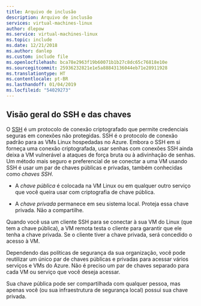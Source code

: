 ```yaml
---
title: Arquivo de inclusão
description: Arquivo de inclusão
services: virtual-machines-linux
author: dlepow
ms.service: virtual-machines-linux
ms.topic: include
ms.date: 12/21/2018
ms.author: danlep
ms.custom: include file
ms.openlocfilehash: bca78e2963f19b60071b1b27c8dc65c76818e10e
ms.sourcegitcommit: 25936232821e1e5a88843136044eb71e28911928
ms.translationtype: HT
ms.contentlocale: pt-BR
ms.lasthandoff: 01/04/2019
ms.locfileid: "54029273"
---
```

## <a name="overview-of-ssh-and-keys"></a>Visão geral do SSH e das chaves

O [SSH](https://www.ssh.com/ssh/) é um protocolo de conexão criptografado que permite credenciais seguras em conexões não protegidas. SSH é o protocolo de conexão padrão para as VMs Linux hospedadas no Azure. Embora o SSH em si forneça uma conexão criptografada, usar senhas com conexões SSH ainda deixa a VM vulnerável a ataques de força bruta ou à adivinhação de senhas. Um método mais seguro e preferencial de se conectar a uma VM usando SSH é usar um par de chaves públicas e privadas, também conhecidas como *chaves SSH*. 

* A *chave pública* é colocada na VM Linux ou em qualquer outro serviço que você queira usar com criptografia de chave pública.

* A *chave privada* permanece em seu sistema local. Proteja essa chave privada. Não a compartilhe.

Quando você usa um cliente SSH para se conectar à sua VM do Linux (que tem a chave pública), a VM remota testa o cliente para garantir que ele tenha a chave privada. Se o cliente tiver a chave privada, será concedido o acesso à VM. 

Dependendo das políticas de segurança da sua organização, você pode reutilizar um único par de chaves públicas e privadas para acessar vários serviços e VMs do Azure. Não é preciso um par de chaves separado para cada VM ou serviço que você deseja acessar. 

Sua chave pública pode ser compartilhada com qualquer pessoa, mas apenas você (ou sua infraestrutura de segurança local) possui sua chave privada.